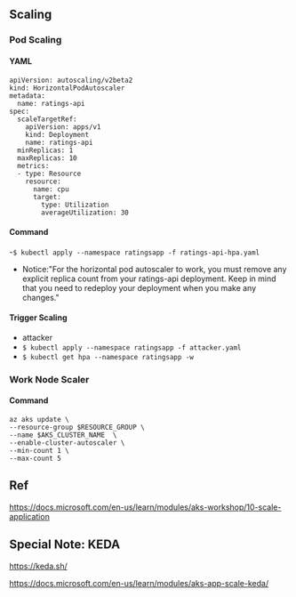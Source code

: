 
## Scaling

### Pod Scaling

#### YAML
```
apiVersion: autoscaling/v2beta2
kind: HorizontalPodAutoscaler
metadata:
  name: ratings-api
spec:
  scaleTargetRef:
    apiVersion: apps/v1
    kind: Deployment
    name: ratings-api
  minReplicas: 1
  maxReplicas: 10
  metrics:
  - type: Resource
    resource:
      name: cpu
      target:
        type: Utilization
        averageUtilization: 30
```


#### Command
-` $ kubectl apply --namespace ratingsapp -f ratings-api-hpa.yaml `
- Notice:"For the horizontal pod autoscaler to work, you must remove any explicit replica count from your ratings-api deployment. Keep in mind that you need to redeploy your deployment when you make any changes."

#### Trigger Scaling
- attacker
- ` $ kubectl apply --namespace ratingsapp -f attacker.yaml `
- `$ kubectl get hpa --namespace ratingsapp -w`


### Work Node Scaler

#### Command
```
az aks update \
--resource-group $RESOURCE_GROUP \
--name $AKS_CLUSTER_NAME  \
--enable-cluster-autoscaler \
--min-count 1 \
--max-count 5
```


## Ref
https://docs.microsoft.com/en-us/learn/modules/aks-workshop/10-scale-application



## Special Note: KEDA
https://keda.sh/

https://docs.microsoft.com/en-us/learn/modules/aks-app-scale-keda/
